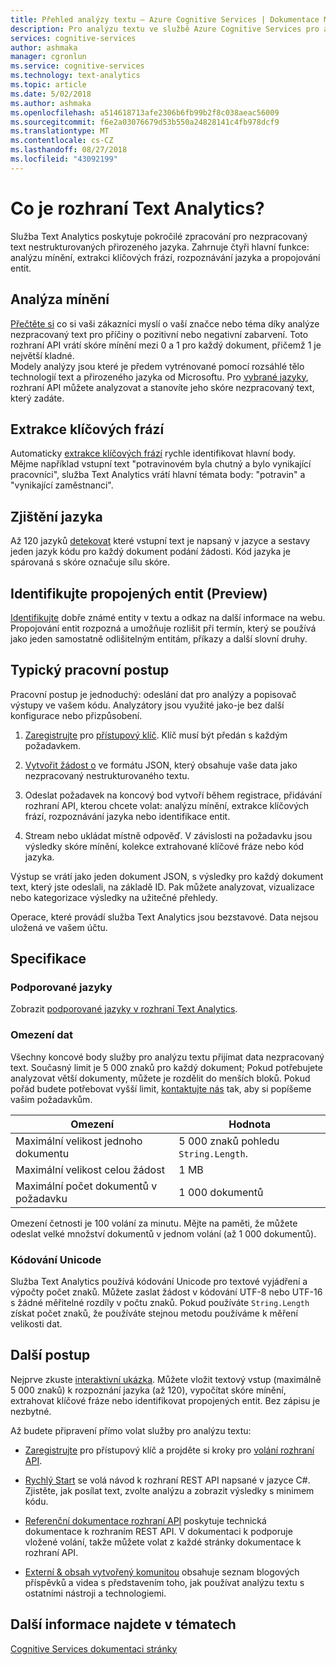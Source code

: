 ```yaml
---
title: Přehled analýzy textu – Azure Cognitive Services | Dokumentace Microsoftu
description: Pro analýzu textu ve službě Azure Cognitive Services pro analýzu mínění, extrakci klíčových frází, rozpoznávání jazyka a propojování entit.
services: cognitive-services
author: ashmaka
manager: cgronlun
ms.service: cognitive-services
ms.technology: text-analytics
ms.topic: article
ms.date: 5/02/2018
ms.author: ashmaka
ms.openlocfilehash: a514618713afe2306b6fb99b2f8c038aeac56009
ms.sourcegitcommit: f6e2a03076679d53b550a24828141c4fb978dcf9
ms.translationtype: MT
ms.contentlocale: cs-CZ
ms.lasthandoff: 08/27/2018
ms.locfileid: "43092199"
---
```

# <a name="what-is-text-analytics"></a>Co je rozhraní Text Analytics?

Služba Text Analytics poskytuje pokročilé zpracování pro nezpracovaný text nestrukturovaných přirozeného jazyka. Zahrnuje čtyři hlavní funkce: analýzu mínění, extrakci klíčových frází, rozpoznávání jazyka a propojování entit.

## <a name="analyze-sentiment"></a>Analýza mínění

[Přečtěte si](how-tos/text-analytics-how-to-sentiment-analysis.md) co si vaši zákazníci myslí o vaší značce nebo téma díky analýze nezpracovaný text pro příčiny o pozitivní nebo negativní zabarvení. Toto rozhraní API vrátí skóre mínění mezi 0 a 1 pro každý dokument, přičemž 1 je největší kladné.<br />
Modely analýzy jsou které je předem vytrénované pomocí rozsáhlé tělo technologií text a přirozeného jazyka od Microsoftu. Pro [vybrané jazyky](text-analytics-supported-languages.md), rozhraní API můžete analyzovat a stanovíte jeho skóre nezpracovaný text, který zadáte.

## <a name="extract-key-phrases"></a>Extrakce klíčových frází

Automaticky [extrakce klíčových frází](how-tos/text-analytics-how-to-keyword-extraction.md) rychle identifikovat hlavní body. Mějme například vstupní text "potravinovém byla chutný a bylo vynikající pracovníci", služba Text Analytics vrátí hlavní témata body: "potravin" a "vynikající zaměstnanci".

## <a name="detect-language"></a>Zjištění jazyka

Až 120 jazyků [detekovat](how-tos/text-analytics-how-to-language-detection.md) které vstupní text je napsaný v jazyce a sestavy jeden jazyk kódu pro každý dokument podání žádosti. Kód jazyka je spárovaná s skóre označuje sílu skóre.

## <a name="identify-linked-entities-preview"></a>Identifikujte propojených entit (Preview)

[Identifikujte](how-tos/text-analytics-how-to-entity-linking.md) dobře známé entity v textu a odkaz na další informace na webu. Propojování entit rozpozná a umožňuje rozlišit při termín, který se používá jako jeden samostatně odlišitelným entitám, příkazy a další slovní druhy.

## <a name="typical-workflow"></a>Typický pracovní postup

Pracovní postup je jednoduchý: odeslání dat pro analýzy a popisovač výstupy ve vašem kódu. Analyzátory jsou využité jako-je bez další konfigurace nebo přizpůsobení.

1. [Zaregistrujte](https://docs.microsoft.com/azure/cognitive-services/cognitive-services-apis-create-account) pro [přístupový klíč](how-tos/text-analytics-how-to-access-key.md). Klíč musí být předán s každým požadavkem.

2. [Vytvořit žádost o](how-tos/text-analytics-how-to-call-api.md#json-schema) ve formátu JSON, který obsahuje vaše data jako nezpracovaný nestrukturovaného textu.

3. Odeslat požadavek na koncový bod vytvoří během registrace, přidávání rozhraní API, kterou chcete volat: analýzu mínění, extrakce klíčových frází, rozpoznávání jazyka nebo identifikace entit.

4. Stream nebo ukládat místně odpověď. V závislosti na požadavku jsou výsledky skóre mínění, kolekce extrahované klíčové fráze nebo kód jazyka.

Výstup se vrátí jako jeden dokument JSON, s výsledky pro každý dokument text, který jste odeslali, na základě ID. Pak můžete analyzovat, vizualizace nebo kategorizace výsledky na užitečné přehledy.

Operace, které provádí služba Text Analytics jsou bezstavové. Data nejsou uložená ve vašem účtu.

<a name="data-limits"></a>

## <a name="specifications"></a>Specifikace

### <a name="supported-languages"></a>Podporované jazyky

Zobrazit [podporované jazyky v rozhraní Text Analytics](text-analytics-supported-languages.md).

### <a name="data-limits"></a>Omezení dat

Všechny koncové body služby pro analýzu textu přijímat data nezpracovaný text. Současný limit je 5 000 znaků pro každý dokument; Pokud potřebujete analyzovat větší dokumenty, můžete je rozdělit do menších bloků. Pokud pořád budete potřebovat vyšší limit, [kontaktujte nás](https://azure.microsoft.com/overview/sales-number/) tak, aby si popíšeme vašim požadavkům.

| Omezení | Hodnota |
|------------------------|---------------|
| Maximální velikost jednoho dokumentu | 5 000 znaků pohledu `String.Length`. |
| Maximální velikost celou žádost | 1 MB |
| Maximální počet dokumentů v požadavku | 1 000 dokumentů |

Omezení četnosti je 100 volání za minutu. Mějte na paměti, že můžete odeslat velké množství dokumentů v jednom volání (až 1 000 dokumentů).

### <a name="unicode-encoding"></a>Kódování Unicode

Služba Text Analytics používá kódování Unicode pro textové vyjádření a výpočty počet znaků. Můžete zaslat žádost v kódování UTF-8 nebo UTF-16 s žádné měřitelné rozdíly v počtu znaků. Pokud používáte `String.Length` získat počet znaků, že používáte stejnou metodu používáme k měření velikosti dat.

## <a name="next-steps"></a>Další postup

Nejprve zkuste [interaktivní ukázka](https://azure.microsoft.com/services/cognitive-services/text-analytics/). Můžete vložit textový vstup (maximálně 5 000 znaků) k rozpoznání jazyka (až 120), vypočítat skóre mínění, extrahovat klíčové fráze nebo identifikovat propojených entit. Bez zápisu je nezbytné.

Až budete připravení přímo volat služby pro analýzu textu:

+ [Zaregistrujte](how-tos/text-analytics-how-to-signup.md) pro přístupový klíč a projděte si kroky pro [volání rozhraní API](how-tos/text-analytics-how-to-call-api.md).

+ [Rychlý Start](quickstarts/csharp.md) se volá návod k rozhraní REST API napsané v jazyce C#. Zjistěte, jak posílat text, zvolte analýzu a zobrazit výsledky s minimem kódu.

+ [Referenční dokumentace rozhraní API](//go.microsoft.com/fwlink/?LinkID=759346) poskytuje technická dokumentace k rozhraním REST API. V dokumentaci k podporuje vložené volání, takže můžete volat z každé stránky dokumentace k rozhraní API.

+ [Externí & obsah vytvořený komunitou](text-analytics-resource-external-community.md) obsahuje seznam blogových příspěvků a videa s představením toho, jak používat analýzu textu s ostatními nástroji a technologiemi.

## <a name="see-also"></a>Další informace najdete v tématech

 [Cognitive Services dokumentaci stránky](https://docs.microsoft.com/azure/cognitive-services/)
